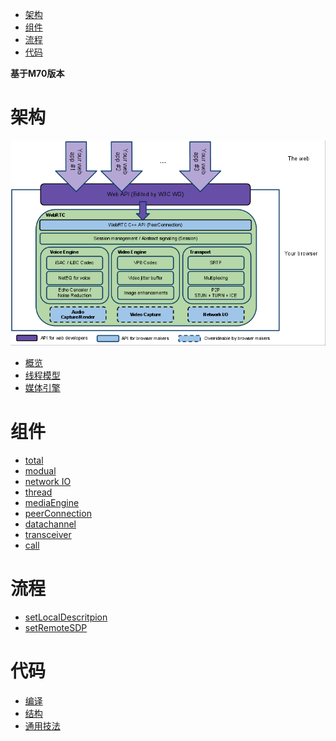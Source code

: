 <!-- TOC -->

- [架构](#架构)
- [组件](#组件)
- [流程](#流程)
- [代码](#代码)

<!-- /TOC -->

**基于M70版本**
# 架构
![arch](./webrtc.png "")
- [概览](./Design.md)
- [线程模型](./Thread.md)
- [媒体引擎](./mediaEngine.md)
# 组件
- [total](./component.md)
- [modual](./modules.md)
- [network IO](./socket.md)
- [thread](./Thread.md)
- [mediaEngine](./mediaEngine.md)
- [peerConnection](./peerconnection.md)
- [datachannel](./datachannel.md)
- [transceiver](./transceiver.md)
- [call](./call.md)
# 流程
- [setLocalDescritpion](./setLocalDescritpion.md)
- [setRemoteSDP](./setRemoteSdp.md)
# 代码
- [编译](./project.md)
- [结构](./dirStruct.md)
- [通用技法](./commonTeach.md)

